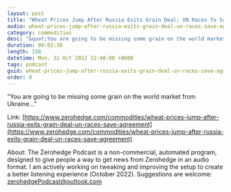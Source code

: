 ```yaml
---
layout: post
title: "Wheat Prices Jump After Russia Exits Grain Deal; UN Races To Save Agreement"
audio: wheat-prices-jump-after-russia-exits-grain-deal-un-races-save-agreement-0
category: commodities
desc: "&quot;You are going to be missing some grain on the world market from Ukraine...&quot; "
duration: 00:02:38
length: 158
datetime: Mon, 31 Oct 2022 12:40:00 +0000
tags: podcast
guid: wheat-prices-jump-after-russia-exits-grain-deal-un-races-save-agreement-0
order: 0
---
```

&quot;You are going to be missing some grain on the world market from Ukraine...&quot; 

Link: [https://www.zerohedge.com/commodities/wheat-prices-jump-after-russia-exits-grain-deal-un-races-save-agreement](https://www.zerohedge.com/commodities/wheat-prices-jump-after-russia-exits-grain-deal-un-races-save-agreement)

About: The Zerohedge Podcast is a non-commercial, automated program, designed to give people a way to get news from Zerohedge in an audio format.  I am actively working on tweaking and improving the setup to create a better listening experience (October 2022).  Suggestions are welcome: [zerohedgePodcast@outlook.com](mailto:zerohedgePodcast@outlook.com)